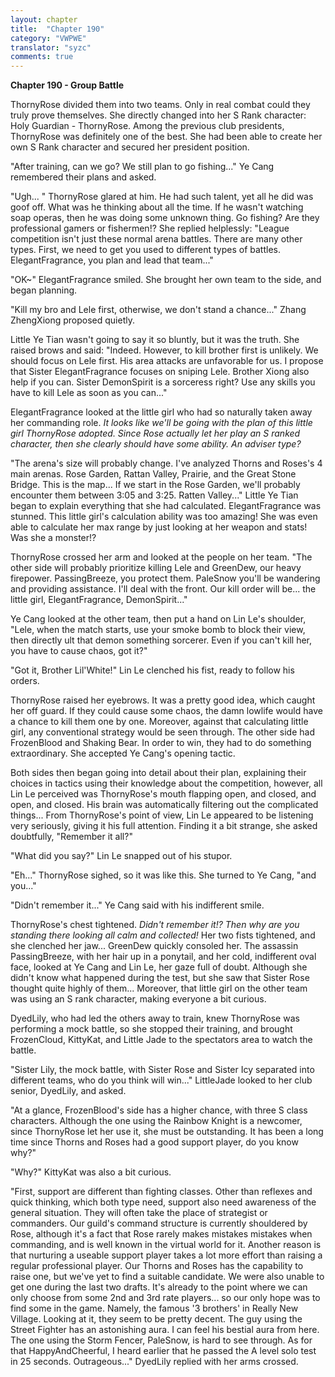 ```yaml
---
layout: chapter
title:  "Chapter 190"
category: "VWPWE"
translator: "syzc"
comments: true
---
```


**Chapter 190 - Group Battle**

ThornyRose divided them into two teams. Only in real combat could they truly prove themselves. She directly changed into her S Rank character: Holy Guardian - ThornyRose. Among the previous club presidents, ThornyRose was definitely one of the best. She had been able to create her own S Rank character and secured her president position. 

"After training, can we go? We still plan to go fishing..." Ye Cang remembered their plans and asked.

"Ugh... " ThornyRose glared at him. He had such talent, yet all he did was goof off. What was he thinking about all the time. If he wasn't watching soap operas, then he was doing some unknown thing. Go fishing? Are they professional gamers or fishermen!? She replied helplessly: "League competition isn't just these normal arena battles. There are many other types. First, we need to get you used to different types of battles. ElegantFragrance, you plan and lead that team..."

"OK~" ElegantFragrance smiled. She brought her own team to the side, and began planning.

"Kill my bro and Lele first, otherwise, we don't stand a chance..." Zhang ZhengXiong proposed quietly.

Little Ye Tian wasn't going to say it so bluntly, but it was the truth. She raised brows and said: "Indeed. However, to kill brother first is unlikely. We should focus on Lele first. His area attacks are unfavorable for us. I propose that Sister ElegantFragrance focuses on sniping Lele. Brother Xiong also help if you can. Sister DemonSpirit is a sorceress right? Use any skills you have to kill Lele as soon as you can..."

ElegantFragrance looked at the little girl who had so naturally taken away her commanding role. *It looks like we'll be going with the plan of this little girl ThornyRose adopted. Since Rose actually let her play an S ranked character, then she clearly should have some ability. An adviser type?*

"The arena's size will probably change. I've analyzed Thorns and Roses's 4 main arenas. Rose Garden, Rattan Valley, Prairie, and the Great Stone Bridge. This is the map... If we start in the Rose Garden, we'll probably encounter them between 3:05 and 3:25. Ratten Valley..." Little Ye Tian began to explain everything that she had calculated. ElegantFragrance was stunned. This little girl's calculation ability was too amazing! She was even able to calculate her max range by just looking at her weapon and stats! Was she a monster!?

ThornyRose crossed her arm and looked at the people on her team. "The other side will probably prioritize killing Lele and GreenDew, our heavy firepower. PassingBreeze, you protect them. PaleSnow you'll be wandering and providing assistance. I'll deal with the front. Our kill order will be... the little girl, ElegantFragrance, DemonSpirit..."

Ye Cang looked at the other team, then put a hand on Lin Le's shoulder, "Lele, when the match starts, use your smoke bomb to block their view, then directly ult that demon something sorcerer. Even if you can't kill her, you have to cause chaos, got it?"

"Got it, Brother Lil'White!" Lin Le clenched his fist, ready to follow his orders.

ThornyRose raised her eyebrows. It was a pretty good idea, which caught her off guard. If they could cause some chaos, the damn lowlife would have a chance to kill them one by one. Moreover, against that calculating little girl, any conventional strategy would be seen through. The other side had FrozenBlood and Shaking Bear. In order to win, they had to do something extraordinary. She accepted Ye Cang's opening tactic. 

Both sides then began going into detail about their plan, explaining their choices in tactics using their knowledge about the competition, however, all Lin Le perceived was ThornyRose's mouth flapping open, and closed, and open, and closed. His brain was automatically filtering out the complicated things... From ThornyRose's point of view, Lin Le appeared to be listening very seriously, giving it his full attention. Finding it a bit strange, she asked doubtfully, "Remember it all?"

"What did you say?" Lin Le snapped out of his stupor.

"Eh..." ThornyRose sighed, so it was like this. She turned to Ye Cang, "and you..."

"Didn't remember it..." Ye Cang said with his indifferent smile.

ThornyRose's chest tightened. *Didn't remember it!? Then why are you standing there looking all calm and collected!* Her two fists tightened, and she clenched her jaw... GreenDew quickly consoled her. The assassin PassingBreeze, with her hair up in a ponytail, and her cold, indifferent oval face, looked at Ye Cang and Lin Le, her gaze full of doubt. Although she didn't know what happened during the test, but she saw that Sister Rose thought quite highly of them... Moreover, that little girl on the other team was using an S rank character, making everyone a bit curious. 

DyedLily, who had led the others away to train, knew ThornyRose was performing a mock battle, so she stopped their training, and brought FrozenCloud, KittyKat, and Little Jade to the spectators area to watch the battle.

"Sister Lily, the mock battle, with Sister Rose and Sister Icy separated into different teams, who do you think will win..." LittleJade looked to her club senior, DyedLily, and asked.

"At a glance, FrozenBlood's side has a higher chance, with three S class characters. Although the one using the Rainbow Knight is a newcomer, since ThornyRose let her use it, she must be outstanding. It has been a long time since Thorns and Roses had a good support player, do you know why?"

"Why?" KittyKat was also a bit curious.

"First, support are different than fighting classes. Other than reflexes and quick thinking, which both type need, support also need awareness of the general situation. They will often take the place of strategist or commanders. Our guild's command structure is currently shouldered by Rose, although it's a fact that Rose rarely makes mistakes mistakes when commanding, and is well known in the virtual world for it. Another reason is that nurturing a useable support player takes a lot more effort than raising a regular professional player. Our Thorns and Roses has the capability to raise one, but we've yet to find a suitable candidate. We were also unable to get one during the last two drafts. It's already to the point where we can only choose from some 2nd and 3rd rate players... so our only hope was to find some in the game. Namely, the famous '3 brothers' in Really New Village. Looking at it, they seem to be pretty decent. The guy using the Street Fighter has an astonishing aura. I can feel his bestial aura from here. The one using the Storm Fencer, PaleSnow, is hard to see through. As for that HappyAndCheerful, I heard earlier that he passed the A level solo test in 25 seconds. Outrageous..." DyedLily replied with her arms crossed.
